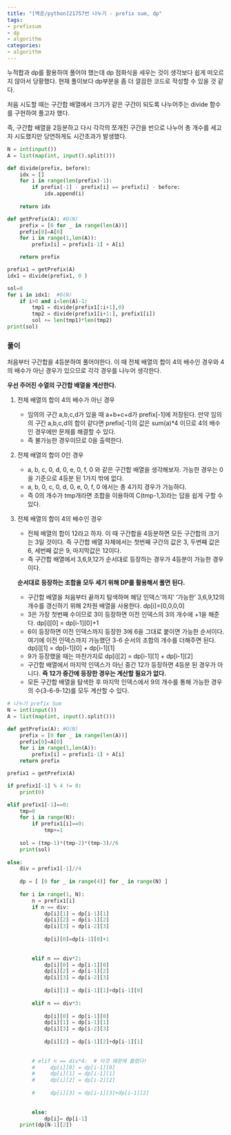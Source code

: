 ```yaml
---
title: "[백준/python]21757번 나누기 - prefix sum, dp"
tags:
- prefixsum
- dp
- algorithm
categories:
- algorithm
---
```


누적합과 dp를 활용하여 풀어야 했는데 dp 점화식을 세우는 것이 생각보다 쉽게 떠오르지 않아서 당황했다. 현재 풀이보다 dp부분을 좀 더 깔끔한 코드로 작성할 수 있을 것 같다.

처음 시도할 때는 구간합 배열에서 크기가 같은 구간이 되도록 나누어주는 divide 함수를 구현하여 풀고자 했다. 

즉, 구간합 배열을 2등분하고 다시 각각의 쪼개진 구간을 반으로 나누어 총 개수를 세고자 시도했지만 당연하게도 시간초과가 발생했다.

```python
N = int(input())
A = list(map(int, input().split()))

def divide(prefix, before):
    idx = []
    for i in range(len(prefix)-1):
        if prefix[-1] - prefix[i] == prefix[i] - before:
            idx.append(i)
            
    return idx

def getPrefix(A): #O(N)
    prefix = [0 for _ in range(len(A))]
    prefix[0]=A[0]
    for i in range(1,len(A)):
        prefix[i] = prefix[i-1] + A[i]    

    return prefix

prefix1 = getPrefix(A)
idx1 = divide(prefix1, 0 )

sol=0
for i in idx1:  #O(N)
    if i>0 and i<len(A)-1:
        tmp1 = divide(prefix1[:i+1],0)
        tmp2 = divide(prefix1[i+1:], prefix1[i])
        sol += len(tmp1)*len(tmp2)
print(sol)
```

### 풀이

처음부터 구간합을 4등분하여 풀어야한다. 이 때 전체 배열의 합이 4의 배수인 경우와 4의 배수가 아닌 경우가 있으므로 각각 경우를 나누어 생각한다. 

**우선 주어진 수열의 구간합 배열을 계산한다.**

1. 전체 배열의 합이 4의 배수가 아닌 경우
    - 임의의 구간 a,b,c,d가 있을 때 a+b+c+d가 prefix[-1]에 저장된다. 만약 임의의 구간 a,b,c,d의 합이 같다면 prefix[-1]의 값은 sum(a)*4 이므로 4의 배수인 경우에만 문제를 해결할 수 있다.
    - 즉 불가능한 경우이므로 0을 출력한다.
2. 전체 배열의 합이 0인 경우
    - a, b, c, 0, d, 0, e, 0, f, 0 와 같은 구간합 배열을 생각해보자. 가능한 경우는 0을 기준으로 4등분 된 1가지 밖에 없다.
    - a, b, 0, c, 0, d, 0, e, 0, f, 0 에서는 총 4가지 경우가 가능하다.
    - 즉 0의 개수가 tmp개라면 조합을 이용하여 C(tmp-1,3)라는 답을 쉽게 구할 수 있다.
3. 전체 배열의 합이 4의 배수인 경우
    - 전체 배열의 합이 12라고 하자. 이 때 구간합을 4등분하면 모든 구간합의 크기는 3일 것이다. 즉 구간합 배열 자체에서는 첫번째 구간의 값은 3, 두번째 값은 6, 세번째 값은 9, 마지막값은 12이다.
    - 즉 구간합 배열에서 3,6,9,12가 순서대로 등장하는 경우가 4등분이 가능한 경우이다.
    
    **순서대로 등장하는 조합을 모두 세기 위해 DP를 활용해서 풀면 된다.**
    
    - 구간합 배열을 처음부터 끝까지 탐색하며 해당 인덱스’까지’ ‘가능한’ 3,6,9,12의 개수를 갱신하기 위해 2차원 배열을 사용한다. dp[i]=[0,0,0,0]
    - 3은 가장 첫번째 수이므로 3이 등장하면 이전 인덱스의 3의 개수에 +1을 해준다. dp[i][0] = dp[i-1][0]+1
    - 6이 등장하면 이전 인덱스까지 등장한 3에 6을 그대로 붙이면 가능한 순서이다. 여기에 이전 인덱스까지 가능했던 3-6 순서의 조합의 개수를 더해주면 된다. dp[i][1] = dp[i-1][0] + dp[i-1][1]
    - 9가 등장했을 때는 마찬가지로 dp[i][2] = dp[i-1][1] + dp[i-1][2]
    - 구간합 배열에서 마지막 인덱스가 아닌 중간 12가 등장하면 4등분 된 경우가 아니다. **즉 12가 중간에 등장한 경우는 계산할 필요가 없다.**
    - 모든 구간합 배열을 탐색한 후 마지막 인덱스에서 9의 개수를 통해 가능한 경우의 수(3-6-9-12)를 모두 계산할 수 있다.

```python
# 나누기 prefix Sum
N = int(input())
A = list(map(int, input().split()))

def getPrefix(A): #O(N)
    prefix = [0 for _ in range(len(A))]
    prefix[0]=A[0]
    for i in range(1,len(A)):
        prefix[i] = prefix[i-1] + A[i]    
    return prefix

prefix1 = getPrefix(A)

if prefix1[-1] % 4 != 0:
    print(0)

elif prefix1[-1]==0:
    tmp=0
    for i in range(N):
        if prefix1[i]==0:
            tmp+=1
    
    sol = (tmp-1)*(tmp-2)*(tmp-3)//6
    print(sol)
    
else:   
    div = prefix1[-1]//4
    
    dp = [ [0 for _ in range(4)] for _ in range(N) ]
    
    for i in range(1, N):
        n = prefix1[i]
        if n == div:
            dp[i][1] = dp[i-1][1]
            dp[i][2] = dp[i-1][2]
            dp[i][3] = dp[i-2][3]
            
            dp[i][0]=dp[i-1][0]+1
            
            
        elif n == div*2:
            dp[i][0] = dp[i-1][0]
            dp[i][2] = dp[i-1][2]
            dp[i][3] = dp[i-2][3]
            
            dp[i][1] = dp[i-1][1]+dp[i-1][0]
            
        elif n == div*3:
        
            dp[i][0] = dp[i-1][0]
            dp[i][1] = dp[i-1][1]
            dp[i][3] = dp[i-2][3]
            
            dp[i][2] = dp[i-1][2]+dp[i-1][1]
            
            
        # elif n == div*4:  # 이것 때문에 틀렸다!
        #     dp[i][0] = dp[i-1][0]
        #     dp[i][1] = dp[i-1][1]
        #     dp[i][2] = dp[i-2][2]
            
        #     dp[i][3] = dp[i-1][3]+dp[i-1][2]
            
            
        else:
            dp[i]= dp[i-1]  
    print(dp[N-1][2])
```
